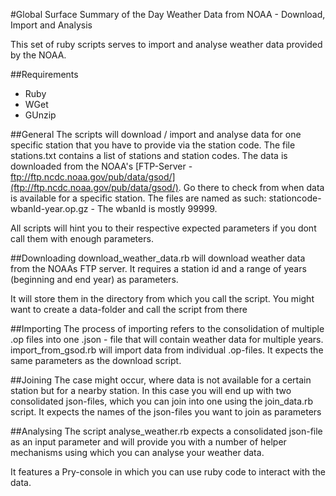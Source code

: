 #Global Surface Summary of the Day Weather Data from NOAA - Download, Import and Analysis

This set of ruby scripts serves to import and analyse weather data provided by the NOAA. 

##Requirements
* Ruby
* WGet
* GUnzip

##General
The scripts will download / import and analyse data for one specific station that you have to provide via the station code. The file stations.txt contains a list of stations and station codes.
The data is downloaded from the NOAA's [FTP-Server - ftp://ftp.ncdc.noaa.gov/pub/data/gsod/](ftp://ftp.ncdc.noaa.gov/pub/data/gsod/). Go there to check from when data is available for a specific station.
The files are named as such: stationcode-wbanId-year.op.gz - The wbanId is mostly 99999.

All scripts will hint you to their respective expected parameters if you dont call them with enough parameters.

##Downloading
download_weather_data.rb will download weather data from the NOAAs FTP server. It requires a station id
and a range of years (beginning and end year) as parameters.

It will store them in the directory from which you call the script. You might want to create a data-folder and call the script from there

##Importing
The process of importing refers to the consolidation of multiple .op files into one .json - file that will contain weather data for multiple years.
import_from_gsod.rb will import data from individual .op-files. It expects the same parameters as the download script.

##Joining
The case might occur, where data is not available for a certain station but for a nearby station. In this case you will end up with two consolidated json-files, which you can join into one using the join_data.rb script. It expects the names of the json-files you want to join as parameters

##Analysing
The script analyse_weather.rb expects a consolidated json-file as an input parameter and will provide you with a number of helper mechanisms using which you can analyse your weather data.

It features a Pry-console in which you can use ruby code to interact with the data.
